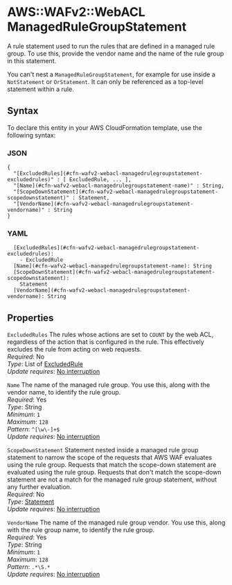 # AWS::WAFv2::WebACL ManagedRuleGroupStatement<a name="aws-properties-wafv2-webacl-managedrulegroupstatement"></a>

A rule statement used to run the rules that are defined in a managed rule group\. To use this, provide the vendor name and the name of the rule group in this statement\. 

You can't nest a `ManagedRuleGroupStatement`, for example for use inside a `NotStatement` or `OrStatement`\. It can only be referenced as a top\-level statement within a rule\.

## Syntax<a name="aws-properties-wafv2-webacl-managedrulegroupstatement-syntax"></a>

To declare this entity in your AWS CloudFormation template, use the following syntax:

### JSON<a name="aws-properties-wafv2-webacl-managedrulegroupstatement-syntax.json"></a>

```
{
  "[ExcludedRules](#cfn-wafv2-webacl-managedrulegroupstatement-excludedrules)" : [ ExcludedRule, ... ],
  "[Name](#cfn-wafv2-webacl-managedrulegroupstatement-name)" : String,
  "[ScopeDownStatement](#cfn-wafv2-webacl-managedrulegroupstatement-scopedownstatement)" : Statement,
  "[VendorName](#cfn-wafv2-webacl-managedrulegroupstatement-vendorname)" : String
}
```

### YAML<a name="aws-properties-wafv2-webacl-managedrulegroupstatement-syntax.yaml"></a>

```
  [ExcludedRules](#cfn-wafv2-webacl-managedrulegroupstatement-excludedrules): 
    - ExcludedRule
  [Name](#cfn-wafv2-webacl-managedrulegroupstatement-name): String
  [ScopeDownStatement](#cfn-wafv2-webacl-managedrulegroupstatement-scopedownstatement): 
    Statement
  [VendorName](#cfn-wafv2-webacl-managedrulegroupstatement-vendorname): String
```

## Properties<a name="aws-properties-wafv2-webacl-managedrulegroupstatement-properties"></a>

`ExcludedRules`  <a name="cfn-wafv2-webacl-managedrulegroupstatement-excludedrules"></a>
The rules whose actions are set to `COUNT` by the web ACL, regardless of the action that is configured in the rule\. This effectively excludes the rule from acting on web requests\.   
*Required*: No  
*Type*: List of [ExcludedRule](aws-properties-wafv2-webacl-excludedrule.md)  
*Update requires*: [No interruption](https://docs.aws.amazon.com/AWSCloudFormation/latest/UserGuide/using-cfn-updating-stacks-update-behaviors.html#update-no-interrupt)

`Name`  <a name="cfn-wafv2-webacl-managedrulegroupstatement-name"></a>
The name of the managed rule group\. You use this, along with the vendor name, to identify the rule group\.  
*Required*: Yes  
*Type*: String  
*Minimum*: `1`  
*Maximum*: `128`  
*Pattern*: `^[\w\-]+$`  
*Update requires*: [No interruption](https://docs.aws.amazon.com/AWSCloudFormation/latest/UserGuide/using-cfn-updating-stacks-update-behaviors.html#update-no-interrupt)

`ScopeDownStatement`  <a name="cfn-wafv2-webacl-managedrulegroupstatement-scopedownstatement"></a>
Statement nested inside a managed rule group statement to narrow the scope of the requests that AWS WAF evaluates using the rule group\. Requests that match the scope\-down statement are evaluated using the rule group\. Requests that don't match the scope\-down statement are not a match for the managed rule group statement, without any further evaluation\.   
*Required*: No  
*Type*: [Statement](aws-properties-wafv2-webacl-statement.md)  
*Update requires*: [No interruption](https://docs.aws.amazon.com/AWSCloudFormation/latest/UserGuide/using-cfn-updating-stacks-update-behaviors.html#update-no-interrupt)

`VendorName`  <a name="cfn-wafv2-webacl-managedrulegroupstatement-vendorname"></a>
The name of the managed rule group vendor\. You use this, along with the rule group name, to identify the rule group\.  
*Required*: Yes  
*Type*: String  
*Minimum*: `1`  
*Maximum*: `128`  
*Pattern*: `.*\S.*`  
*Update requires*: [No interruption](https://docs.aws.amazon.com/AWSCloudFormation/latest/UserGuide/using-cfn-updating-stacks-update-behaviors.html#update-no-interrupt)
